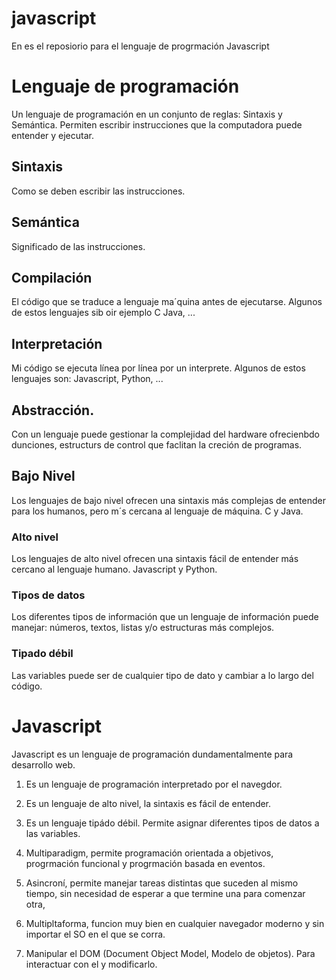 # javascript
En es el reposiorio para el lenguaje de progrmación Javascript

# Lenguaje de programación
Un lenguaje de programación en un conjunto de reglas: Sintaxis y Semántica.
Permiten escribir instrucciones que la computadora puede entender y ejecutar.

## Sintaxis
Como se deben escribir las instrucciones.

## Semántica 
Significado de las instrucciones.

## Compilación 
El código que se traduce a lenguaje ma´quina antes de ejecutarse. Algunos de estos lenguajes sib oir ejemplo C Java, ...

## Interpretación
Mi código se ejecuta línea por línea por un interprete. Algunos de estos lenguajes son: Javascript, Python, ...

## Abstracción.
Con un lenguaje puede gestionar la complejidad del hardware ofrecienbdo dunciones, estructurs de control que faclitan la creción de programas.

## Bajo Nivel
Los lenguajes de bajo nivel ofrecen una sintaxis más complejas de entender para los humanos, pero m´s cercana al lenguaje de máquina. C y Java.

### Alto nivel
Los lenguajes de alto nivel ofrecen una sintaxis fácil de entender más cercano al lenguaje humano. Javascript y Python.

### Tipos de datos 
Los diferentes tipos de información que un lenguaje de información puede manejar: números, textos, listas y/o estructuras más complejos.

### Tipado débil
Las variables puede ser de cualquier tipo de dato y cambiar a lo largo del código.

# Javascript 
Javascript es un lenguaje de programación  dundamentalmente para desarrollo web.

1. Es un lenguaje de programación interpretado por el navegdor.

2. Es un lenguaje de alto nivel, la sintaxis es fácil de entender.

3. Es un lenguaje tipádo débil. Permite asignar diferentes tipos de datos a las variables.

4. Multiparadigm, permite programación orientada a objetivos, progrmación funcional y progrmación basada en eventos.

5. Asincroní, permite manejar tareas distintas que suceden al mismo tiempo, sin necesidad de esperar a que termine una para comenzar otra,

6. Multipltaforma, funcion muy bien en cualquier navegador moderno y sin importar el SO en el que se corra.

7. Manipular el DOM (Document Object Model, Modelo de objetos). Para interactuar con el y modificarlo. 
